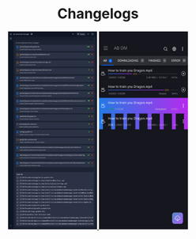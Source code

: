 <h1 align="center">Changelogs</h1>
<div align="center">
  <a href="https://raw.githubusercontent.com/Coolboyrajat/ab-download-manager/refs/heads/feature/Extended-support-to-android/assets/screenshots/Changelogs.jpg" target="_blank">
    <img width="180" src="assets/screenshots/Changelogs.jpg" alt="changelogs">
  </a>
  <a href="https://raw.githubusercontent.com/Coolboyrajat/ab-download-manager/refs/heads/feature/Extended-support-to-android/assets/screenshots/ui.png" target="_blank">
    <img width="180" height="400" src="assets/screenshots/ui.png" alt="ui">
  </a>
</div>